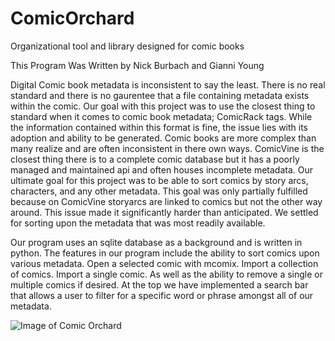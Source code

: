 # ComicOrchard
Organizational tool and library designed for comic books

This Program Was Written by Nick Burbach and Gianni Young

Digital Comic book metadata is inconsistent to say the least. There is no real standard and there is no gaurentee that a file containing metadata exists within the comic. Our goal with this project was to use the closest thing to standard when it comes to comic book metadata; ComicRack tags. While the information contained within this format is fine, the issue lies with its adoption and ability to be generated. Comic books are more complex than many realize and are often inconsistent in there own ways. ComicVine is the closest thing there is to a complete comic database but it has a poorly managed and maintained api and often houses incomplete metadata. Our ultimate goal for this project was to be able to sort comics by story arcs, characters, and any other metadata. This goal was only partially fulfilled because on ComicVine storyarcs are linked to comics but not the other way around. This issue made it significantly harder than anticipated. We settled for sorting upon the metadata that was most readily available.

Our program uses an sqlite database as a background and is written in python. The features in our program include the ability to sort comics upon various metadata. Open a selected comic with mcomix. Import a collection of comics. Import a single comic. As well as the ability to remove a single or multiple comics if desired. At the top we have implemented a search bar that allows a user to filter for a specific word or phrase amongst all of our metadata.



![Image of Comic Orchard](https://github.com/GianniBYoung/blob/main/ComicOrchard/Comic_Orchard.png?raw=true)
